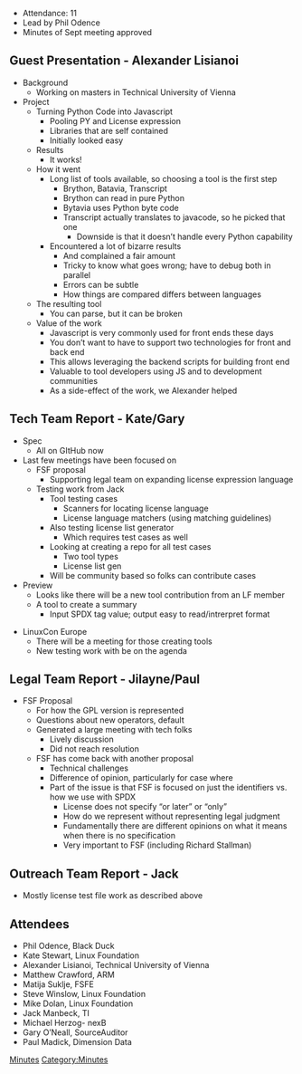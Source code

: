   - Attendance: 11
  - Lead by Phil Odence
  - Minutes of Sept meeting approved

## Guest Presentation - Alexander Lisianoi

  - Background
      - Working on masters in Technical University of Vienna
  - Project
      - Turning Python Code into Javascript
          - Pooling PY and License expression
          - Libraries that are self contained
          - Initially looked easy
      - Results
          - It works\!
      - How it went
          - Long list of tools available, so choosing a tool is the
            first step
              - Brython, Batavia, Transcript
              - Brython can read in pure Python
              - Bytavia uses Python byte code
              - Transcript actually translates to javacode, so he picked
                that one
                  - Downside is that it doesn’t handle every Python
                    capability
          - Encountered a lot of bizarre results
              - And complained a fair amount
              - Tricky to know what goes wrong; have to debug both in
                parallel
              - Errors can be subtle
              - How things are compared differs between languages
      - The resulting tool
          - You can parse, but it can be broken
      - Value of the work
          - Javascript is very commonly used for front ends these days
          - You don’t want to have to support two technologies for front
            and back end
          - This allows leveraging the backend scripts for building
            front end
          - Valuable to tool developers using JS and to development
            communities
          - As a side-effect of the work, we Alexander helped

## Tech Team Report - Kate/Gary

  - Spec
      - All on GItHub now
  - Last few meetings have been focused on
      - FSF proposal
          - Supporting legal team on expanding license expression
            language
      - Testing work from Jack
          - Tool testing cases
              - Scanners for locating license language
              - License language matchers (using matching guidelines)
          - Also testing license list generator
              - Which requires test cases as well
          - Looking at creating a repo for all test cases
              - Two tool types
              - License list gen
          - Will be community based so folks can contribute cases
  - Preview
      - Looks like there will be a new tool contribution from an LF
        member
      - A tool to create a summary
          - Input SPDX tag value; output easy to read/intrerpret format

<!-- end list -->

  - LinuxCon Europe
      - There will be a meeting for those creating tools
      - New testing work with be on the agenda

## Legal Team Report - Jilayne/Paul

  - FSF Proposal
      - For how the GPL version is represented
      - Questions about new operators, default
      - Generated a large meeting with tech folks
          - Lively discussion
          - Did not reach resolution
      - FSF has come back with another proposal
          - Technical challenges
          - Difference of opinion, particularly for case where
          - Part of the issue is that FSF is focused on just the
            identifiers vs. how we use with SPDX
              - License does not specify “or later” or “only”
              - How do we represent without representing legal judgment
              - Fundamentally there are different opinions on what it
                means when there is no specification
              - Very important to FSF (including Richard Stallman)

## Outreach Team Report - Jack

  - Mostly license test file work as described above

## Attendees

  - Phil Odence, Black Duck
  - Kate Stewart, Linux Foundation
  - Alexander Lisianoi, Technical University of Vienna
  - Matthew Crawford, ARM
  - Matija Suklje, FSFE
  - Steve Winslow, Linux Foundation
  - Mike Dolan, Linux Foundation
  - Jack Manbeck, TI
  - Michael Herzog- nexB
  - Gary O’Neall, SourceAuditor
  - Paul Madick, Dimension Data

[Minutes](Category:General "wikilink")
[Category:Minutes](Category:Minutes "wikilink")
